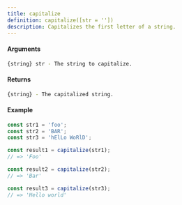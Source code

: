 ```yaml
---
title: capitalize
definition: capitalize([str = ''])
description: Capitalizes the first letter of a string.
---
```



#### Arguments


```bash
{string} str - The string to capitalize.
```


#### Returns


```bash
{string} - The capitalized string.
```


#### Example


```ts
const str1 = 'foo';
const str2 = 'BAR';
const str3 = 'hElLo WoRlD';

const result1 = capitalize(str1);
// => 'Foo'

const result2 = capitalize(str2);
// => 'Bar'

const result3 = capitalize(str3);
// => 'Hello world'
```
